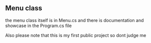 Menu class
-----------
the menu class itself is in Menu.cs and there is documentation and showcase in the Program.cs file

Also please note that this is my first public project so dont judge me
